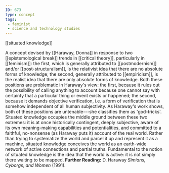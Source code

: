 ```yaml
---
ID: 673
type: concept
tags: 
 - feminist
 - science and technology studies
---
```


[[situated knowledge]]

 A
concept devised by [[Haraway, Donna]] in response to two
[[epistemological break]] trends in
[[critical theory]],
particularly in [[feminism]]:
the first, which is generally attributed to
[[postmodernism]] and/or
[[post-structuralism]], is
the relativist idea that there are no absolute forms of knowledge; the
second, generally attributed to
[[empiricism]], is the
realist idea that there are only absolute forms of knowledge. Both these
positions are problematic in Haraway's view: the first, because it rules
out the possibility of calling anything to account because one cannot
say with certainty that a particular thing or event exists or happened;
the second, because it demands objective verification, i.e. a form of
verification that is somehow independent of all human subjectivity. As
Haraway's work shows, both of these positions are untenable---she
classifies them as 'god-tricks'. Situated knowledge occupies the middle
ground between these two extremes: it is at once historically
contingent, deeply subjective, aware of its own meaning-making
capabilities and potentialities, and committed to a faithful,
no-nonsense (as Haraway puts it) account of the real world. Rather than
trying to systematize the world and parcel it up and represent it as a
machine, situated knowledge conceives the world as an earth-wide network
of active connections and partial truths. Fundamental to the notion of
situated knowledge is the idea that the world is active: it is not
simply there waiting to be mapped.
**Further Reading:** D. Haraway *Simians, Cyborgs, and Women* (1991).
